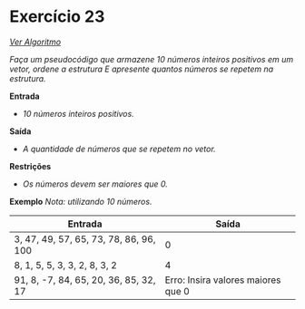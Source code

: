 # Exercício 23

[*Ver Algoritmo*](Algoritmo23.md)

*Faça um pseudocódigo que armazene 10 números inteiros positivos em um vetor, ordene a estrutura E apresente quantos números se repetem na estrutura.*

**Entrada**
- *10 números inteiros positivos.*

**Saída**
- *A quantidade de números que se repetem no vetor.*

**Restrições**
- *Os números devem ser maiores que 0.*

**Exemplo**
*Nota: utilizando 10 números.*

| Entrada                                            | Saída  |
| -------------------------------------------------- | ------ |
| 3, 47, 49, 57, 65, 73, 78, 86, 96, 100              | 0      |
| 8, 1, 5, 5, 3, 3, 2, 8, 3, 2                        | 4      |
| 91, 8, -7, 84, 65, 20, 36, 85, 32, 17                | Erro: Insira valores maiores que 0 |
